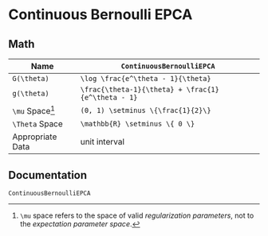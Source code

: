 # Continuous Bernoulli EPCA

## Math

| Name             | `ContinuousBernoulliEPCA`                 |
|------------------|---------------------------------|
| ``G(\theta)``    | ``\log \frac{e^\theta - 1}{\theta}``         |
| ``g(\theta)``    | ``\frac{\theta-1}{\theta} + \frac{1}{e^\theta - 1}`` |
| ``\mu`` Space[^1]    | ``(0, 1) \setminus \{\frac{1}{2}\}``                      |
| ``\Theta`` Space | ``\mathbb{R} \setminus \{ 0 \}``              |
| Appropriate Data | unit interval                          |

[^1]: ``\mu`` space refers to the space of valid *regularization parameters*, not to the *expectation parameter space*.


## Documentation

```@docs
ContinuousBernoulliEPCA
```

